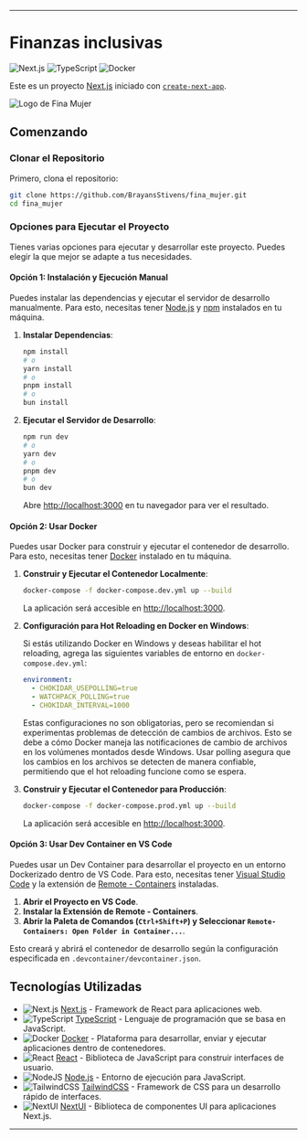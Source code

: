 
---

# Finanzas inclusivas

![Next.js](https://img.shields.io/badge/Next.js-14.2.3-blue.svg)
![TypeScript](https://img.shields.io/badge/TypeScript-5.4.5-blue.svg)
![Docker](https://img.shields.io/badge/Docker-20.10.7-blue.svg)

Este es un proyecto [Next.js](https://nextjs.org/) iniciado con [`create-next-app`](https://github.com/vercel/next.js/tree/canary/packages/create-next-app).

![Logo de Fina Mujer](https://i.postimg.cc/PrW4SmSP/Frame.png)  
## Comenzando

### Clonar el Repositorio

Primero, clona el repositorio:

```bash
git clone https://github.com/BrayansStivens/fina_mujer.git
cd fina_mujer
```

### Opciones para Ejecutar el Proyecto

Tienes varias opciones para ejecutar y desarrollar este proyecto. Puedes elegir la que mejor se adapte a tus necesidades.

#### Opción 1: Instalación y Ejecución Manual

Puedes instalar las dependencias y ejecutar el servidor de desarrollo manualmente. Para esto, necesitas tener [Node.js](https://nodejs.org/) y [npm](https://www.npmjs.com/) instalados en tu máquina.

1. **Instalar Dependencias**:

   ```bash
   npm install
   # o
   yarn install
   # o
   pnpm install
   # o
   bun install
   ```

2. **Ejecutar el Servidor de Desarrollo**:

   ```bash
   npm run dev
   # o
   yarn dev
   # o
   pnpm dev
   # o
   bun dev
   ```

   Abre [http://localhost:3000](http://localhost:3000) en tu navegador para ver el resultado.

#### Opción 2: Usar Docker

Puedes usar Docker para construir y ejecutar el contenedor de desarrollo. Para esto, necesitas tener [Docker](https://www.docker.com/) instalado en tu máquina.

1. **Construir y Ejecutar el Contenedor Localmente**:

   ```bash
   docker-compose -f docker-compose.dev.yml up --build
   ```

   La aplicación será accesible en [http://localhost:3000](http://localhost:3000).

2. **Configuración para Hot Reloading en Docker en Windows**:

   Si estás utilizando Docker en Windows y deseas habilitar el hot reloading, agrega las siguientes variables de entorno en `docker-compose.dev.yml`:

   ```yaml
   environment:
     - CHOKIDAR_USEPOLLING=true
     - WATCHPACK_POLLING=true
     - CHOKIDAR_INTERVAL=1000
   ```

   Estas configuraciones no son obligatorias, pero se recomiendan si experimentas problemas de detección de cambios de archivos. Esto se debe a cómo Docker maneja las notificaciones de cambio de archivos en los volúmenes montados desde Windows. Usar polling asegura que los cambios en los archivos se detecten de manera confiable, permitiendo que el hot reloading funcione como se espera.

3. **Construir y Ejecutar el Contenedor para Producción**:

   ```bash
   docker-compose -f docker-compose.prod.yml up --build
   ```

   La aplicación será accesible en [http://localhost:3000](http://localhost:3000).

#### Opción 3: Usar Dev Container en VS Code

Puedes usar un Dev Container para desarrollar el proyecto en un entorno Dockerizado dentro de VS Code. Para esto, necesitas tener [Visual Studio Code](https://code.visualstudio.com/) y la extensión de [Remote - Containers](https://marketplace.visualstudio.com/items?itemName=ms-vscode-remote.remote-containers) instaladas.

1. **Abrir el Proyecto en VS Code**.
2. **Instalar la Extensión de Remote - Containers**.
3. **Abrir la Paleta de Comandos (`Ctrl+Shift+P`) y Seleccionar `Remote-Containers: Open Folder in Container...`**.

Esto creará y abrirá el contenedor de desarrollo según la configuración especificada en `.devcontainer/devcontainer.json`.

## Tecnologías Utilizadas

- ![Next.js](https://img.shields.io/badge/Next.js-black?style=for-the-badge&logo=next.js&logoColor=white) [Next.js](https://nextjs.org/) - Framework de React para aplicaciones web.
- ![TypeScript](https://img.shields.io/badge/typescript-%23007ACC.svg?style=for-the-badge&logo=typescript&logoColor=white) [TypeScript](https://www.typescriptlang.org/) - Lenguaje de programación que se basa en JavaScript.
- ![Docker](https://img.shields.io/badge/docker-%230db7ed.svg?style=for-the-badge&logo=docker&logoColor=white) [Docker](https://www.docker.com/) - Plataforma para desarrollar, enviar y ejecutar aplicaciones dentro de contenedores.
- ![React](https://img.shields.io/badge/react-%2320232a.svg?style=for-the-badge&logo=react&logoColor=%2361DAFB) [React](https://reactjs.org/) - Biblioteca de JavaScript para construir interfaces de usuario.
- ![NodeJS](https://img.shields.io/badge/node.js-6DA55F?style=for-the-badge&logo=node.js&logoColor=white) [Node.js](https://nodejs.org/) - Entorno de ejecución para JavaScript.
- ![TailwindCSS](https://img.shields.io/badge/tailwindcss-%2338B2AC.svg?style=for-the-badge&logo=tailwind-css&logoColor=white) [TailwindCSS](https://tailwindcss.com/) - Framework de CSS para un desarrollo rápido de interfaces.
- ![NextUI](https://img.shields.io/badge/NextUI-%233a74df.svg?style=for-the-badge&logo=next.js&logoColor=white) [NextUI](https://nextui.org/) - Biblioteca de componentes UI para aplicaciones Next.js.

---

